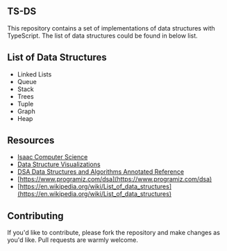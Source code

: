 ## TS-DS

This repository contains a set of implementations of data structures with TypeScript. The list of data structures could be found in below list.

## List of Data Structures

- Linked Lists
- Queue
- Stack
- Trees
- Tuple
- Graph
- Heap

## Resources

- [Isaac Computer Science](https://isaaccomputerscience.org/topics/data_structures?examBoard=all&stage=all)
- [Data Structure Visualizations](https://www.cs.usfca.edu/~galles/visualization/Algorithms.html)
- [DSA Data Structures and Algorithms Annotated Reference](https://www.academia.edu/30843807/DSA_Data_Structures_and_Algorithms_Annotated_Reference_with_Examples)
- [https://www.programiz.com/dsa](https://www.programiz.com/dsa)
- [https://en.wikipedia.org/wiki/List_of_data_structures](https://en.wikipedia.org/wiki/List_of_data_structures)

## Contributing

If you'd like to contribute, please fork the repository and make changes as you'd like. Pull requests are warmly welcome.
